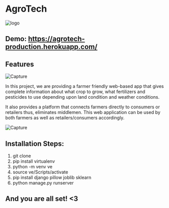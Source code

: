 # AgroTech

![logo](https://user-images.githubusercontent.com/68610804/112413250-e4740280-8d45-11eb-9515-bcdab5b3cad8.jpeg)

## Demo: https://agrotech-production.herokuapp.com/

## Features

![Capture](https://user-images.githubusercontent.com/68610804/112470806-1b233a80-8d91-11eb-9731-39c97da3b9c9.PNG)


 In this project, we are providing a farmer friendly web-based app that gives complete information about what crop to grow, what fertilizers and pesticides to use depending upon land condition and weather conditions.
 
 It also provides a platform that connects farmers directly to consumers or retailers thus, eliminates middlemen. This web application can be used by both farmers as well as retailers/consumers accordingly.
 
 ![Capture](https://user-images.githubusercontent.com/68610804/112406730-b806b900-8d3a-11eb-80b6-ef70f6d40278.PNG)

 
 ## Installation Steps:
 
 1. git clone 
 2. pip install virtualenv
 3. python -m venv ve
 4. source ve/Scripts/activate
 5. pip install django pillow joblib sklearn
 6. python manage.py runserver

## And you are all set! <3

